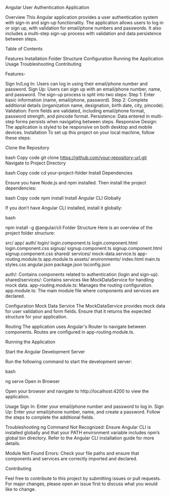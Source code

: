Angular User Authentication Application

Overview
This Angular application provides a user authentication system with sign-in and sign-up functionality. The application allows users to log in or sign up, with validation for email/phone numbers and passwords. It also includes a multi-step sign-up process with validation and data persistence between steps.

Table of Contents

Features
Installation
Folder Structure
Configuration
Running the Application
Usage
Troubleshooting
Contributing


Features- 

Sign In/Log In: Users can log in using their email/phone number and password.
Sign Up: Users can sign up with an email/phone number, name, and password. The sign-up process is split into two steps:
Step 1: Enter basic information (name, email/phone, password).
Step 2: Complete additional details (organization name, designation, birth date, city, pincode).
Validation: Form fields are validated, including email/phone format, password strength, and pincode format.
Persistence: Data entered in multi-step forms persists when navigating between steps.
Responsive Design: The application is styled to be responsive on both desktop and mobile devices.
Installation
To set up this project on your local machine, follow these steps:

Clone the Repository

bash
Copy code
git clone https://github.com/your-repository-url.git
Navigate to Project Directory

bash
Copy code
cd your-project-folder
Install Dependencies

Ensure you have Node.js and npm installed. Then install the project dependencies:

bash
Copy code
npm install
Install Angular CLI Globally

If you don’t have Angular CLI installed, install it globally:

bash

npm install -g @angular/cli
Folder Structure
Here is an overview of the project folder structure:


src/
  app/
    auth/
      login/
        login.component.ts
        login.component.html
        login.component.css
      signup/
        signup.component.ts
        signup.component.html
        signup.component.css
    shared/
      services/
        mock-data.service.ts
    app-routing.module.ts
    app.module.ts
  assets/
  environments/
  index.html
  main.ts
  styles.css
  angular.json
  package.json
  tsconfig.json

auth/: Contains components related to authentication (login and sign-up).
shared/services/: Contains services like MockDataService for handling mock data.
app-routing.module.ts: Manages the routing configuration.
app.module.ts: The main module file where components and services are declared.

Configuration
Mock Data Service
The MockDataService provides mock data for user validation and form fields. Ensure that it returns the expected structure for your application.

Routing
The application uses Angular's Router to navigate between components. Routes are configured in app-routing.module.ts.

Running the Application

Start the Angular Development Server

Run the following command to start the development server:

bash

ng serve
Open in Browser

Open your browser and navigate to http://localhost:4200 to view the application.

Usage
Sign In: Enter your email/phone number and password to log in.
Sign Up: Enter your email/phone number, name, and create a password. Follow the steps to complete the additional fields.

Troubleshooting
ng Command Not Recognized: Ensure Angular CLI is installed globally and that your PATH environment variable includes npm’s global bin directory. Refer to the Angular CLI installation guide for more details.

Module Not Found Errors: Check your file paths and ensure that components and services are correctly imported and declared.

Contributing

Feel free to contribute to this project by submitting issues or pull requests. For major changes, please open an issue first to discuss what you would like to change.